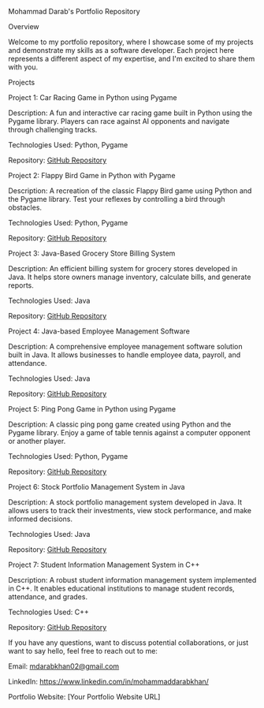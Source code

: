 Mohammad Darab's Portfolio Repository

Overview

Welcome to my portfolio repository, where I showcase some of my projects and demonstrate my skills as a software developer. Each project here represents a different aspect of my expertise, and I'm excited to share them with you.

Projects

Project 1: Car Racing Game in Python using Pygame

Description: A fun and interactive car racing game built in Python using the Pygame library. Players can race against AI opponents and navigate through challenging tracks.

Technologies Used: Python, Pygame

Repository: [GitHub Repository](https://github.com/Darab07/Projects/blob/main/Car%20Racing%20Game%20in%20Python%20using%20Pygame)

Project 2: Flappy Bird Game in Python with Pygame

Description: A recreation of the classic Flappy Bird game using Python and the Pygame library. Test your reflexes by controlling a bird through obstacles.

Technologies Used: Python, Pygame

Repository: [GitHub Repository](https://github.com/Darab07/Projects/blob/main/Flappy%20Bird%20Game%20in%20Python%20with%20Pygame)

Project 3: Java-Based Grocery Store Billing System

Description: An efficient billing system for grocery stores developed in Java. It helps store owners manage inventory, calculate bills, and generate reports.

Technologies Used: Java

Repository: [GitHub Repository](https://github.com/Darab07/Projects/blob/main/Java-Based%20Grocery%20Store%20Billing%20System)

Project 4: Java-based Employee Management Software

Description: A comprehensive employee management software solution built in Java. It allows businesses to handle employee data, payroll, and attendance.

Technologies Used: Java

Repository: [GitHub Repository](https://github.com/Darab07/Projects/blob/main/Java-based%20Employee%20Management%20Software)

Project 5: Ping Pong Game in Python using Pygame

Description: A classic ping pong game created using Python and the Pygame library. Enjoy a game of table tennis against a computer opponent or another player.

Technologies Used: Python, Pygame

Repository: [GitHub Repository](https://github.com/Darab07/Projects/blob/main/Ping%20Pong%20Game%20in%20Python%20using%20Pygame)

Project 6: Stock Portfolio Management System in Java

Description: A stock portfolio management system developed in Java. It allows users to track their investments, view stock performance, and make informed decisions.

Technologies Used: Java

Repository: [GitHub Repository](https://github.com/Darab07/Projects/blob/main/Stock%20Portfolio%20Management%20System%20in%20Java)

Project 7: Student Information Management System in C++

Description: A robust student information management system implemented in C++. It enables educational institutions to manage student records, attendance, and grades.

Technologies Used: C++

Repository: [GitHub Repository](https://github.com/Darab07/Projects/blob/main/Student%20Information%20Management%20System%20in%20C%2B%2B)

If you have any questions, want to discuss potential collaborations, or just want to say hello, feel free to reach out to me:

Email: mdarabkhan02@gmail.com

LinkedIn: https://www.linkedin.com/in/mohammaddarabkhan/

Portfolio Website: [Your Portfolio Website URL]



